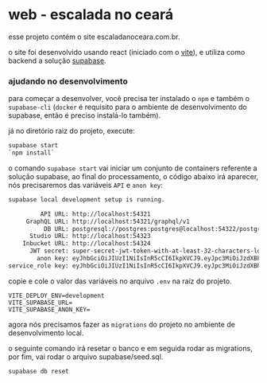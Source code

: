 # web - escalada no ceará

esse projeto contém o site escaladanoceara.com.br.

o site foi desenvolvido usando react (iniciado com o
[vite](https://vitejs.dev/guide/)), e utiliza como backend a solução
[supabase](https://supabase.com/).

### ajudando no desenvolvimento

para começar a desenvolver, você precisa ter instalado o `npm` e também o
`supabase-cli` (`docker` é requisito para o ambiente de desenvolvimento do
supabase, então é preciso instalá-lo também).

já no diretório raiz do projeto, execute:

```sh
supabase start
`npm install`
```

o comando `supabase start` vai iniciar um conjunto de containers referente a
solução supabase, ao final do processamento, o código abaixo irá aparecer, nós
precisaremos das variáveis `API` e `anon key`:

```sh
supabase local development setup is running.

         API URL: http://localhost:54321
     GraphQL URL: http://localhost:54321/graphql/v1
          DB URL: postgresql://postgres:postgres@localhost:54322/postgres
      Studio URL: http://localhost:54323
    Inbucket URL: http://localhost:54324
      JWT secret: super-secret-jwt-token-with-at-least-32-characters-long
        anon key: eyJhbGciOiJIUzI1NiIsInR5cCI6IkpXVCJ9.eyJpc3MiOiJzdXBhYmFzZS1kZW1vIiwicm9sZSI6ImFub24iLCJleHAiOjE5ODM4MTI5OTZ9.CRXP1A7WOeoJeXxjNni43kdQwgnWNReilDMblYTn_I0
service_role key: eyJhbGciOiJIUzI1NiIsInR5cCI6IkpXVCJ9.eyJpc3MiOiJzdXBhYmFzZS1kZW1vIiwicm9sZSI6InNlcnZpY2Vfcm9sZSIsImV4cCI6MTk4MzgxMjk5Nn0.EGIM96RAZx35lJzdJsyH-qQwv8Hdp7fsn3W0YpN81IU
```

copie e cole o valor das variáveis no arquivo `.env` na raíz do projeto.

```
VITE_DEPLOY_ENV=development
VITE_SUPABASE_URL=
VITE_SUPABASE_ANON_KEY=
```

agora nós precisamos fazer as `migrations` do projeto no ambiente de
desenvolvimento local.

o seguinte comando irá resetar o banco e em seguida rodar as migrations,
por fim, vai rodar o arquivo supabase/seed.sql.

```sh
supabase db reset
```
